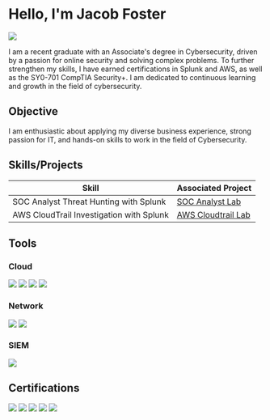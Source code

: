 # Hello, I'm Jacob Foster
<a href="https://www.linkedin.com/in/jacob-foster-5ab85223b/"><img src="https://img.shields.io/badge/-LinkedIn-0072b1?&style=for-the-badge&logo=linkedin&logoColor=white" /></a>


I am a recent graduate with an Associate's degree in Cybersecurity, driven by a passion for online security and solving complex problems. To further strengthen my skills, I have earned certifications in Splunk and AWS, as well as the SY0-701 CompTIA Security+. I am dedicated to continuous learning and growth in the field of cybersecurity.

## Objective

I am enthusiastic about applying my diverse business experience, strong passion for IT, and hands-on skills to work in the field of Cybersecurity.

## Skills/Projects

| Skill                                         | Associated Project         |
|-----------------------------------------------|----------------------------|
| SOC Analyst Threat Hunting with Splunk       | <a href="https://bit.ly/3V5EHzO">SOC Analyst Lab</a>|
| AWS CloudTrail Investigation with Splunk       | <a href="https://bit.ly/3yHtXiz">AWS Cloudtrail Lab</a>|

## Tools

### Cloud
<div>
    <img src="https://img.shields.io/badge/-AWS-232F3E?style=for-the-badge&logo=Amazon%20AWS&logoColor=white" />
    <img src="https://img.shields.io/badge/-EC2-232F3E?style=for-the-badge&logo=Amazon%20AWS&logoColor=white" />
    <img src="https://img.shields.io/badge/AWS-S3-232F3E?style=for-the-badge&logo=Amazon%20AWS&logoColor=white" />
    <img src="https://img.shields.io/badge/CloudTrail-232F3E?style=for-the-badge&logo=Amazon%20AWS&logoColor=white" />








### Network
<div>
    <img src="https://img.shields.io/badge/-Wireshark-1679A7?&style=for-the-badge&logo=Wireshark&logoColor=white" />
    <img src="https://img.shields.io/badge/-Suricata-EF3B2D?&style=for-the-badge&logo=Suricata&logoColor=white" />

### SIEM
<div>
    <img src="https://img.shields.io/badge/-Splunk-000000?&style=for-the-badge&logo=Splunk&logoColor=white" />
</div>

## Certifications
<div>
<img src="https://img.shields.io/badge/-SY0--701%20--%20CompTIA%20Security+-00529F?style=for-the-badge&logo=CompTIA&logoColor=white" />
<img src="https://img.shields.io/badge/-Splunk_Core_Certified_Power_User-000000?style=for-the-badge&logo=Splunk&logoColor=orange" />
<img src="https://img.shields.io/badge/-Splunk_Enterprise_Certified_Admin-000000?style=for-the-badge&logo=Splunk&logoColor=orange" />
<img src="https://img.shields.io/badge/-AWS_Certified_Cloud_Practitioner-232F3E?style=for-the-badge&logo=Amazon%20AWS&logoColor=white" />
<img src="https://img.shields.io/badge/-Google_Cybersecurity_Professional_Certificate-4285F4?style=for-the-badge&logo=Google%20Cloud&logoColor=white" />
</div>
